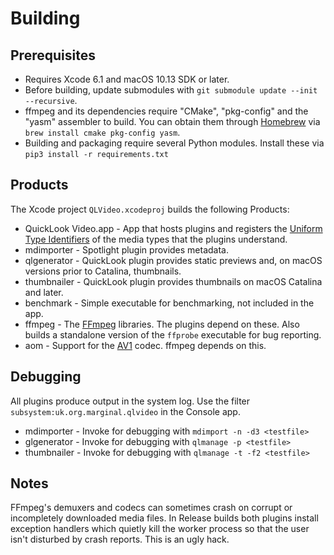 Building
========

Prerequisites
-------
* Requires Xcode 6.1 and macOS 10.13 SDK or later.
* Before building, update submodules with `git submodule update --init --recursive`.
* ffmpeg and its dependencies require "CMake", "pkg-config" and the "yasm" assembler to build. You can obtain them
  through [Homebrew](https://brew.sh) via `brew install cmake pkg-config yasm`.
* Building and packaging require several Python modules. Install these via `pip3 install -r requirements.txt`

Products
-------
The Xcode project `QLVideo.xcodeproj` builds the following Products:

* QuickLook Video.app - App that hosts plugins and registers the
  [Uniform Type Identifiers](http://developer.apple.com/library/mac/documentation/General/Conceptual/DevPedia-CocoaCore/UniformTypeIdentifier.html)
  of the media types that the plugins understand.
* mdimporter - Spotlight plugin provides metadata.
* qlgenerator - QuickLook plugin provides static previews and, on macOS versions prior to Catalina, thumbnails.
* thumbnailer - QuickLook plugin provides thumbnails on macOS Catalina and later.
* benchmark - Simple executable for benchmarking, not included in the app.
* ffmpeg - The [FFmpeg](http://ffmpeg.org/) libraries. The plugins depend on these. Also builds a standalone version of the `ffprobe` executable for bug reporting.
* aom - Support for the [AV1](https://en.wikipedia.org/wiki/AV1) codec. ffmpeg depends on this.

Debugging
---------
All plugins produce output in the system log. Use the filter `subsystem:uk.org.marginal.qlvideo` in the Console app.
* mdimporter - Invoke for debugging with `mdimport -n -d3 <testfile>`
* glgenerator - Invoke for debugging with `qlmanage -p <testfile>`
* thumbnailer - Invoke for debugging with `qlmanage -t -f2 <testfile>`

Notes
-----
FFmpeg's demuxers and codecs can sometimes crash on corrupt or incompletely downloaded media files. In Release builds both plugins install exception handlers which quietly kill the worker process so that the user isn't disturbed by crash reports. This is an ugly hack.
